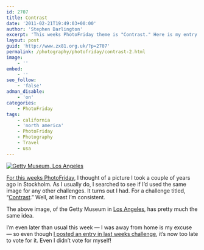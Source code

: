 ```yaml
---
id: 2707
title: Contrast
date: '2011-02-21T19:49:03+00:00'
author: 'Stephen Darlington'
excerpt: 'This weeks PhotoFriday theme is "Contrast." Here is my entry.'
layout: post
guid: 'http://www.zx81.org.uk/?p=2707'
permalink: /photography/photofriday/contrast-2.html
image:
    - ''
embed:
    - ''
seo_follow:
    - 'false'
adman_disable:
    - 'on'
categories:
    - PhotoFriday
tags:
    - california
    - 'north america'
    - PhotoFriday
    - Photography
    - Travel
    - usa
---
```


[![Getty Museum, Los Angeles](https://i0.wp.com/farm6.staticflickr.com/5176/5465388837_31f7cbd49e.jpg?resize=333%2C500)](http://www.flickr.com/photos/stephendarlington/5465388837/ "Getty Museum, Los Angeles by stephendarlington, on Flickr")

[For this weeks PhotoFriday](http://www.photofriday.com/archives/challenge/001059.php), I thought of a picture I took a couple of years ago in Stockholm. As I usually do, I searched to see if I’d used the same image for any other challenges. It turns out I had. For a challenge titled, “[Contrast](http://www.zx81.org.uk/photography/contrast.html).” Well, at least I’m consistent.

The above image, of the Getty Museum in [Los Angeles](http://www.zx81.org.uk/travel/los-angeles.html), has pretty much the same idea.

I’m even later than usual this week — I was away from home is my excuse — so even though [I posted an entry in last weeks challenge](http://www.zx81.org.uk/photography/photofriday/breathtaking.html), it’s now too late to vote for it. Even I didn’t vote for myself!